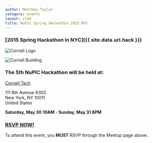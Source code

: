 ```yaml
---
author: Matthew Taylor
category: events
layout: item
title: NuPIC Spring Hackathon 2015 NYC
---
```


### [2015 Spring Hackathon in NYC]({{ site.data.url.hack }})

![Cornell Logo](/images/hackathons/2015/may/cornell-logo.png)

![Cornell Building](/images/hackathons/2015/may/cornell-building.png)

### The 5th **NuPIC Hackathon** will be held at:

[Cornell Tech](https://www.google.com/maps/place/Cornell+Tech/@40.740914,-74.002181,19z/data=!3m1!4b1!4m2!3m1!1s0x0000000000000000:0xa9377b1a9772ce08)

111 8th Avenue #302 <br/>
New York, NY 10011 <br/>
United States

**Saturday, May 30 10AM - Sunday, May 31 8PM**

### [RSVP NOW!](http://www.meetup.com/numenta/events/220422020/)

To attend this event, you **MUST** RSVP through the Meetup page above.


